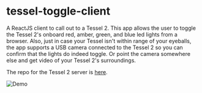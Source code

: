 # tessel-toggle-client

A ReactJS client to call out to a Tessel 2. This app allows the user to toggle the Tessel 2's onboard red, amber, green, and blue led lights from a browser. Also, just in case your Tessel isn't within range of your eyeballs, the app supports a USB camera connected to the Tessel 2 so you can confirm that the lights do indeed toggle. Or point the camera somewhere else and get video of your Tessel 2's surroundings.

The repo for the Tessel 2 server is [here](https://github.com/podoglyph/tessel-toggle-onboard-leds "Tessel 2 Server").

![Demo](https://i.gyazo.com/70db7a697a0bf92d8de965d273b05d72.gif)
